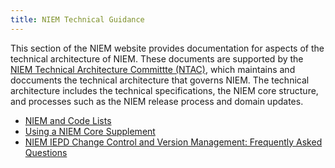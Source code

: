 ```yaml
---
title: NIEM Technical Guidance
---
```


This section of the NIEM website provides documentation for aspects of the
technical architecture of NIEM. These documents are supported by the [NIEM
Technical Architecture Committte
(NTAC)](https://www.niem.gov/meet-us/ntac/Pages/default.aspx), which maintains
and doccuments the technical architecture that governs NIEM. The technical
architecture includes the technical specifications, the NIEM core structure, and
processes such as the NIEM release process and domain updates.

* [NIEM and Code Lists](code-lists)
* [Using a NIEM Core Supplement](core-supplement)
* [NIEM IEPD Change Control and Version Management: Frequently Asked Questions](iepd-versions)
